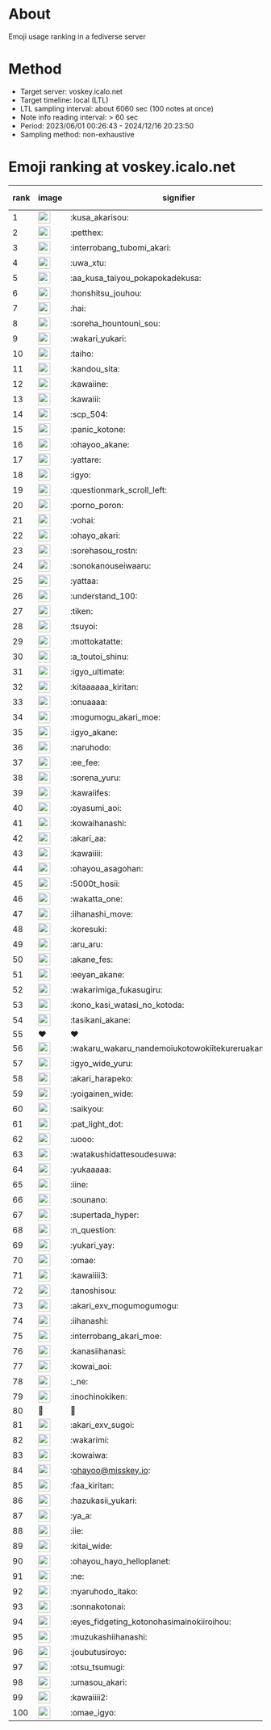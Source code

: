 # About
Emoji usage ranking in a fediverse server

# Method
- Target server: voskey.icalo.net
- Target timeline: local (LTL)
- LTL sampling interval: about 6060 sec (100 notes at once)
- Note info reading interval: > 60 sec
- Period: 2023/06/01 00:26:43 - 2024/12/16 20:23:50 
- Sampling method: non-exhaustive

# Emoji ranking at voskey.icalo.net

|rank|image|signifier|type|frequency score|
|----|----|----|----|----|
|1|<img height="24" src="https://voskey.icalo.net/emoji/kusa_akarisou.webp">|:kusa_akarisou:|custom|35972|
|2|<img height="24" src="https://voskey.icalo.net/emoji/petthex.webp">|:petthex:|custom|28241|
|3|<img height="24" src="https://voskey.icalo.net/emoji/interrobang_tubomi_akari.webp">|:interrobang_tubomi_akari:|custom|14637|
|4|<img height="24" src="https://voskey.icalo.net/emoji/uwa_xtu.webp">|:uwa_xtu:|custom|12568|
|5|<img height="24" src="https://voskey.icalo.net/emoji/aa_kusa_taiyou_pokapokadekusa.webp">|:aa_kusa_taiyou_pokapokadekusa:|custom|11519|
|6|<img height="24" src="https://voskey.icalo.net/emoji/honshitsu_jouhou.webp">|:honshitsu_jouhou:|custom|10199|
|7|<img height="24" src="https://voskey.icalo.net/emoji/hai.webp">|:hai:|custom|8714|
|8|<img height="24" src="https://voskey.icalo.net/emoji/soreha_hountouni_sou.webp">|:soreha_hountouni_sou:|custom|7502|
|9|<img height="24" src="https://voskey.icalo.net/emoji/wakari_yukari.webp">|:wakari_yukari:|custom|7181|
|10|<img height="24" src="https://voskey.icalo.net/emoji/taiho.webp">|:taiho:|custom|6962|
|11|<img height="24" src="https://voskey.icalo.net/emoji/kandou_sita.webp">|:kandou_sita:|custom|6906|
|12|<img height="24" src="https://voskey.icalo.net/emoji/kawaiine.webp">|:kawaiine:|custom|6693|
|13|<img height="24" src="https://voskey.icalo.net/emoji/kawaiii.webp">|:kawaiii:|custom|6661|
|14|<img height="24" src="https://voskey.icalo.net/emoji/scp_504.webp">|:scp_504:|custom|6008|
|15|<img height="24" src="https://voskey.icalo.net/emoji/panic_kotone.webp">|:panic_kotone:|custom|5666|
|16|<img height="24" src="https://voskey.icalo.net/emoji/ohayoo_akane.webp">|:ohayoo_akane:|custom|5278|
|17|<img height="24" src="https://voskey.icalo.net/emoji/yattare.webp">|:yattare:|custom|4953|
|18|<img height="24" src="https://voskey.icalo.net/emoji/igyo.webp">|:igyo:|custom|4908|
|19|<img height="24" src="https://voskey.icalo.net/emoji/questionmark_scroll_left.webp">|:questionmark_scroll_left:|custom|4763|
|20|<img height="24" src="https://voskey.icalo.net/emoji/porno_poron.webp">|:porno_poron:|custom|4551|
|21|<img height="24" src="https://voskey.icalo.net/emoji/vohai.webp">|:vohai:|custom|4412|
|22|<img height="24" src="https://voskey.icalo.net/emoji/ohayo_akari.webp">|:ohayo_akari:|custom|4412|
|23|<img height="24" src="https://voskey.icalo.net/emoji/sorehasou_rostn.webp">|:sorehasou_rostn:|custom|4392|
|24|<img height="24" src="https://voskey.icalo.net/emoji/sonokanouseiwaaru.webp">|:sonokanouseiwaaru:|custom|4387|
|25|<img height="24" src="https://voskey.icalo.net/emoji/yattaa.webp">|:yattaa:|custom|4109|
|26|<img height="24" src="https://voskey.icalo.net/emoji/understand_100.webp">|:understand_100:|custom|3886|
|27|<img height="24" src="https://voskey.icalo.net/emoji/tiken.webp">|:tiken:|custom|3825|
|28|<img height="24" src="https://voskey.icalo.net/emoji/tsuyoi.webp">|:tsuyoi:|custom|3782|
|29|<img height="24" src="https://voskey.icalo.net/emoji/mottokatatte.webp">|:mottokatatte:|custom|3722|
|30|<img height="24" src="https://voskey.icalo.net/emoji/a_toutoi_shinu.webp">|:a_toutoi_shinu:|custom|3613|
|31|<img height="24" src="https://voskey.icalo.net/emoji/igyo_ultimate.webp">|:igyo_ultimate:|custom|3500|
|32|<img height="24" src="https://voskey.icalo.net/emoji/kitaaaaaa_kiritan.webp">|:kitaaaaaa_kiritan:|custom|3361|
|33|<img height="24" src="https://voskey.icalo.net/emoji/onuaaaa.webp">|:onuaaaa:|custom|3299|
|34|<img height="24" src="https://voskey.icalo.net/emoji/mogumogu_akari_moe.webp">|:mogumogu_akari_moe:|custom|3065|
|35|<img height="24" src="https://voskey.icalo.net/emoji/igyo_akane.webp">|:igyo_akane:|custom|3063|
|36|<img height="24" src="https://voskey.icalo.net/emoji/naruhodo.webp">|:naruhodo:|custom|3035|
|37|<img height="24" src="https://voskey.icalo.net/emoji/ee_fee.webp">|:ee_fee:|custom|3010|
|38|<img height="24" src="https://voskey.icalo.net/emoji/sorena_yuru.webp">|:sorena_yuru:|custom|2928|
|39|<img height="24" src="https://voskey.icalo.net/emoji/kawaiifes.webp">|:kawaiifes:|custom|2905|
|40|<img height="24" src="https://voskey.icalo.net/emoji/oyasumi_aoi.webp">|:oyasumi_aoi:|custom|2894|
|41|<img height="24" src="https://voskey.icalo.net/emoji/kowaihanashi.webp">|:kowaihanashi:|custom|2813|
|42|<img height="24" src="https://voskey.icalo.net/emoji/akari_aa.webp">|:akari_aa:|custom|2781|
|43|<img height="24" src="https://voskey.icalo.net/emoji/kawaiiii.webp">|:kawaiiii:|custom|2739|
|44|<img height="24" src="https://voskey.icalo.net/emoji/ohayou_asagohan.webp">|:ohayou_asagohan:|custom|2641|
|45|<img height="24" src="https://voskey.icalo.net/emoji/5000t_hosii.webp">|:5000t_hosii:|custom|2637|
|46|<img height="24" src="https://voskey.icalo.net/emoji/wakatta_one.webp">|:wakatta_one:|custom|2585|
|47|<img height="24" src="https://voskey.icalo.net/emoji/iihanashi_move.webp">|:iihanashi_move:|custom|2567|
|48|<img height="24" src="https://voskey.icalo.net/emoji/koresuki.webp">|:koresuki:|custom|2559|
|49|<img height="24" src="https://voskey.icalo.net/emoji/aru_aru.webp">|:aru_aru:|custom|2525|
|50|<img height="24" src="https://voskey.icalo.net/emoji/akane_fes.webp">|:akane_fes:|custom|2519|
|51|<img height="24" src="https://voskey.icalo.net/emoji/eeyan_akane.webp">|:eeyan_akane:|custom|2512|
|52|<img height="24" src="https://voskey.icalo.net/emoji/wakarimiga_fukasugiru.webp">|:wakarimiga_fukasugiru:|custom|2511|
|53|<img height="24" src="https://voskey.icalo.net/emoji/kono_kasi_watasi_no_kotoda.webp">|:kono_kasi_watasi_no_kotoda:|custom|2435|
|54|<img height="24" src="https://voskey.icalo.net/emoji/tasikani_akane.webp">|:tasikani_akane:|custom|2392|
|55|❤|❤|unicode|2390|
|56|<img height="24" src="https://voskey.icalo.net/emoji/wakaru_wakaru_nandemoiukotowokiitekureruakanetyan.webp">|:wakaru_wakaru_nandemoiukotowokiitekureruakanetyan:|custom|2367|
|57|<img height="24" src="https://voskey.icalo.net/emoji/igyo_wide_yuru.webp">|:igyo_wide_yuru:|custom|2328|
|58|<img height="24" src="https://voskey.icalo.net/emoji/akari_harapeko.webp">|:akari_harapeko:|custom|2305|
|59|<img height="24" src="https://voskey.icalo.net/emoji/yoigainen_wide.webp">|:yoigainen_wide:|custom|2260|
|60|<img height="24" src="https://voskey.icalo.net/emoji/saikyou.webp">|:saikyou:|custom|2251|
|61|<img height="24" src="https://voskey.icalo.net/emoji/pat_light_dot.webp">|:pat_light_dot:|custom|2247|
|62|<img height="24" src="https://voskey.icalo.net/emoji/uooo.webp">|:uooo:|custom|2207|
|63|<img height="24" src="https://voskey.icalo.net/emoji/watakushidattesoudesuwa.webp">|:watakushidattesoudesuwa:|custom|2204|
|64|<img height="24" src="https://voskey.icalo.net/emoji/yukaaaaa.webp">|:yukaaaaa:|custom|2183|
|65|<img height="24" src="https://voskey.icalo.net/emoji/iine.webp">|:iine:|custom|2059|
|66|<img height="24" src="https://voskey.icalo.net/emoji/sounano.webp">|:sounano:|custom|2057|
|67|<img height="24" src="https://voskey.icalo.net/emoji/supertada_hyper.webp">|:supertada_hyper:|custom|2023|
|68|<img height="24" src="https://voskey.icalo.net/emoji/n_question.webp">|:n_question:|custom|1956|
|69|<img height="24" src="https://voskey.icalo.net/emoji/yukari_yay.webp">|:yukari_yay:|custom|1952|
|70|<img height="24" src="https://voskey.icalo.net/emoji/omae.webp">|:omae:|custom|1921|
|71|<img height="24" src="https://voskey.icalo.net/emoji/kawaiiii3.webp">|:kawaiiii3:|custom|1903|
|72|<img height="24" src="https://voskey.icalo.net/emoji/tanoshisou.webp">|:tanoshisou:|custom|1902|
|73|<img height="24" src="https://voskey.icalo.net/emoji/akari_exv_mogumogumogu.webp">|:akari_exv_mogumogumogu:|custom|1827|
|74|<img height="24" src="https://voskey.icalo.net/emoji/iihanashi.webp">|:iihanashi:|custom|1826|
|75|<img height="24" src="https://voskey.icalo.net/emoji/interrobang_akari_moe.webp">|:interrobang_akari_moe:|custom|1768|
|76|<img height="24" src="https://voskey.icalo.net/emoji/kanasiihanasi.webp">|:kanasiihanasi:|custom|1767|
|77|<img height="24" src="https://voskey.icalo.net/emoji/kowai_aoi.webp">|:kowai_aoi:|custom|1760|
|78|<img height="24" src="https://voskey.icalo.net/emoji/_ne.webp">|:_ne:|custom|1738|
|79|<img height="24" src="https://voskey.icalo.net/emoji/inochinokiken.webp">|:inochinokiken:|custom|1706|
|80|🤔|🤔|unicode|1700|
|81|<img height="24" src="https://voskey.icalo.net/emoji/akari_exv_sugoi.webp">|:akari_exv_sugoi:|custom|1687|
|82|<img height="24" src="https://voskey.icalo.net/emoji/wakarimi.webp">|:wakarimi:|custom|1678|
|83|<img height="24" src="https://voskey.icalo.net/emoji/kowaiwa.webp">|:kowaiwa:|custom|1671|
|84|<img height="24" src="https://voskey.icalo.net/emoji/ohayoo.webp">|:ohayoo@misskey.io:|custom|1648|
|85|<img height="24" src="https://voskey.icalo.net/emoji/faa_kiritan.webp">|:faa_kiritan:|custom|1647|
|86|<img height="24" src="https://voskey.icalo.net/emoji/hazukasii_yukari.webp">|:hazukasii_yukari:|custom|1621|
|87|<img height="24" src="https://voskey.icalo.net/emoji/ya_a.webp">|:ya_a:|custom|1620|
|88|<img height="24" src="https://voskey.icalo.net/emoji/iie.webp">|:iie:|custom|1614|
|89|<img height="24" src="https://voskey.icalo.net/emoji/kitai_wide.webp">|:kitai_wide:|custom|1608|
|90|<img height="24" src="https://voskey.icalo.net/emoji/ohayou_hayo_helloplanet.webp">|:ohayou_hayo_helloplanet:|custom|1607|
|91|<img height="24" src="https://voskey.icalo.net/emoji/ne.webp">|:ne:|custom|1588|
|92|<img height="24" src="https://voskey.icalo.net/emoji/nyaruhodo_itako.webp">|:nyaruhodo_itako:|custom|1543|
|93|<img height="24" src="https://voskey.icalo.net/emoji/sonnakotonai.webp">|:sonnakotonai:|custom|1516|
|94|<img height="24" src="https://voskey.icalo.net/emoji/eyes_fidgeting_kotonohasimainokiiroihou.webp">|:eyes_fidgeting_kotonohasimainokiiroihou:|custom|1472|
|95|<img height="24" src="https://voskey.icalo.net/emoji/muzukashiihanashi.webp">|:muzukashiihanashi:|custom|1458|
|96|<img height="24" src="https://voskey.icalo.net/emoji/joubutusiroyo.webp">|:joubutusiroyo:|custom|1452|
|97|<img height="24" src="https://voskey.icalo.net/emoji/otsu_tsumugi.webp">|:otsu_tsumugi:|custom|1442|
|98|<img height="24" src="https://voskey.icalo.net/emoji/umasou_akari.webp">|:umasou_akari:|custom|1407|
|99|<img height="24" src="https://voskey.icalo.net/emoji/kawaiiii2.webp">|:kawaiiii2:|custom|1406|
|100|<img height="24" src="https://voskey.icalo.net/emoji/omae_igyo.webp">|:omae_igyo:|custom|1385|
